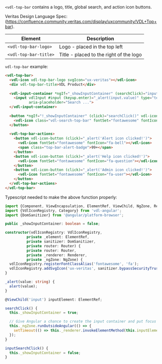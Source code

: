 `<vdl-top-bar` contains a logo, title, global search, and action icon buttons.

Veritas Design Language Spec:
(https://confluence.community.veritas.com/display/uxcommunity/VDL+Top+bar).

| Element               | Description                                                      |
|---------------------- |------------------------------------------------------------------|
| `<vdl-top-bar-logo>`  | Logo - placed in the top left                                    |
| `<vdl-top-bar-title>` | Title - placed to the right of the logo                          |

`vdl-top-bar` example:
```html
<vdl-top-bar>
  <vdl-icon vdl-top-bar-logo svgIcon="ux-veritas"></vdl-icon>
  <div vdl-top-bar-title>VDL Product</div>
  
  <vdl-input-container *ngIf="_showInputContainer" (searchClick)="inputSearchClick($event)" [iconSearch]="true">
    <input vdlInput #input (keyup.enter)="_alert(input.value)" type="text" placeholder="Search ..."
           aria-placeholder="Search ...">
  </vdl-input-container>
  
  <button *ngIf="!_showInputContainer" (click)="searchClick()" vdl-icon-button>
    <vdl-icon class="vdl-search-top-bar" fontSet="fontawesome" fontIcon="fa-search"></vdl-icon>
  </button>
  
  <vdl-top-bar-actions>
    <button vdl-icon-button (click)="_alert('Alert icon clicked!')">
      <vdl-icon fontSet="fontawesome" fontIcon="fa-bell"></vdl-icon>
      <span class="top-bar-alert-badge">99+</span>
    </button>
    <button vdl-icon-button (click)="_alert('Help icon clicked!')">
      <vdl-icon fontSet="fontawesome" fontIcon="fa-question"></vdl-icon>
    </button>
    <button vdl-icon-button (click)="_alert('Admin icon clicked!')">
      <vdl-icon fontSet="fontawesome" fontIcon="fa-user"></vdl-icon>
    </button>
  </vdl-top-bar-actions>
</vdl-top-bar>
```

Typescript needed to make the above function properly:
```typescript
import {Component, ViewEncapsulation, ElementRef, ViewChild, NgZone, Renderer} from '@angular/core';
import {VdlIconRegistry, Category} from 'vdl-angular';
import {DomSanitizer} from '@angular/platform-browser';

public _showInputContainer: boolean = false;

constructor(vdlIconRegistry: VdlIconRegistry,
          private _element: ElementRef,
          private sanitizer: DomSanitizer,
          private router: Router) {
          private router: Router,
          private _renderer: Renderer,
          private _ngZone: NgZone) {
  vdlIconRegistry.registerFontClassAlias('fontawesome', 'fa');
  vdlIconRegistry.addSvgIcon('ux-veritas', sanitizer.bypassSecurityTrustResourceUrl('/icon/assets/ux-veritas.svg'));
}

_alert(value: string) {
  alert(value);
}

@ViewChild('input') inputElement: ElementRef;

searchClick() {
  this._showInputContainer = true;

  // Give Angular a chance to create the input container and put focus on the input when shown
  this._ngZone.runOutsideAngular(() => {
    setTimeout(() => this._renderer.invokeElementMethod(this.inputElement.nativeElement, 'focus', []));
  });
}

inputSearchClick() {
  this._showInputContainer = false;
}
```